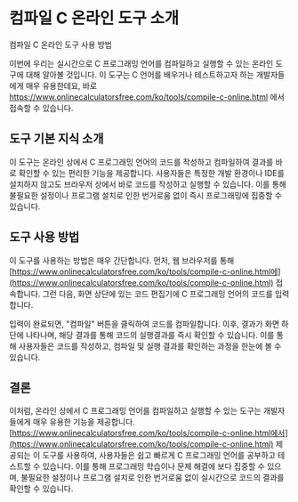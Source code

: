 컴파일 C 온라인 도구 소개
===============

컴파일 C 온라인 도구 사용 방법

이번에 우리는 실시간으로 C 프로그래밍 언어를 컴파일하고 실행할 수 있는 온라인 도구에 대해 알아볼 것입니다. 이 도구는 C 언어를 배우거나 테스트하고자 하는 개발자들에게 매우 유용한데요, 바로 <https://www.onlinecalculatorsfree.com/ko/tools/compile-c-online.html> 에서 접속할 수 있습니다.

도구 기본 지식 소개
-----------

이 도구는 온라인 상에서 C 프로그래밍 언어의 코드를 작성하고 컴파일하여 결과를 바로 확인할 수 있는 편리한 기능을 제공합니다. 사용자들은 특정한 개발 환경이나 IDE를 설치하지 않고도 브라우저 상에서 바로 코드를 작성하고 실행할 수 있습니다. 이를 통해 불필요한 설정이나 프로그램 설치로 인한 번거로움 없이 즉시 프로그래밍에 집중할 수 있습니다.

도구 사용 방법
--------

이 도구를 사용하는 방법은 매우 간단합니다. 먼저, 웹 브라우저를 통해 [https://www.onlinecalculatorsfree.com/ko/tools/compile-c-online.html에](https://www.onlinecalculatorsfree.com/ko/tools/compile-c-online.html) 접속합니다. 그런 다음, 화면 상단에 있는 코드 편집기에 C 프로그래밍 언어의 코드를 입력합니다.

입력이 완료되면, "컴파일" 버튼을 클릭하여 코드를 컴파일합니다. 이후, 결과가 화면 하단에 나타나며, 해당 결과를 통해 코드의 실행결과를 즉시 확인할 수 있습니다. 이를 통해 사용자들은 코드를 작성하고, 컴파일 및 실행 결과를 확인하는 과정을 한눈에 볼 수 있습니다.

결론
--

이처럼, 온라인 상에서 C 프로그래밍 언어를 컴파일하고 실행할 수 있는 도구는 개발자들에게 매우 유용한 기능을 제공합니다. [https://www.onlinecalculatorsfree.com/ko/tools/compile-c-online.html에서](https://www.onlinecalculatorsfree.com/ko/tools/compile-c-online.html) 제공되는 이 도구를 사용하여, 사용자들은 쉽고 빠르게 C 프로그래밍 언어를 공부하고 테스트할 수 있습니다. 이를 통해 프로그래밍 학습이나 문제 해결에 보다 집중할 수 있으며, 불필요한 설정이나 프로그램 설치로 인한 번거로움 없이 실시간으로 코드의 결과를 확인할 수 있습니다.
